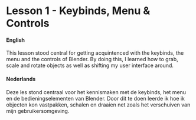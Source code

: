 # Lesson 1 - Keybinds, Menu & Controls

#### English
This lesson stood central for getting acquintenced with the keybinds, the menu and the controls of Blender. By doing this, I learned how to grab, scale and rotate objects as well as shifting my user interface around.

 #### Nederlands
Deze les stond centraal voor het kennismaken met de keybinds, het menu en de bedieningselementen van Blender. Door dit te doen leerde ik hoe ik objecten kon vastpakken, schalen en draaien net zoals het verschuiven van mijn gebruikersomgeving.